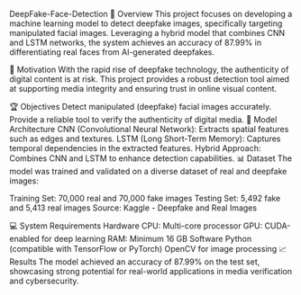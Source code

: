 DeepFake-Face-Detection
📄 Overview
This project focuses on developing a machine learning model to detect deepfake images, specifically targeting manipulated facial images. Leveraging a hybrid model that combines CNN and LSTM networks, the system achieves an accuracy of 87.99% in differentiating real faces from AI-generated deepfakes.

🎯 Motivation
With the rapid rise of deepfake technology, the authenticity of digital content is at risk. This project provides a robust detection tool aimed at supporting media integrity and ensuring trust in online visual content.

🏆 Objectives
Detect manipulated (deepfake) facial images accurately.
Provide a reliable tool to verify the authenticity of digital media.
🧠 Model Architecture
CNN (Convolutional Neural Network): Extracts spatial features such as edges and textures.
LSTM (Long Short-Term Memory): Captures temporal dependencies in the extracted features.
Hybrid Approach: Combines CNN and LSTM to enhance detection capabilities.
📊 Dataset
The model was trained and validated on a diverse dataset of real and deepfake images:

Training Set: 70,000 real and 70,000 fake images
Testing Set: 5,492 fake and 5,413 real images
Source: Kaggle - Deepfake and Real Images

💻 System Requirements
Hardware
CPU: Multi-core processor
GPU: CUDA-enabled for deep learning
RAM: Minimum 16 GB
Software
Python (compatible with TensorFlow or PyTorch)
OpenCV for image processing
📈 Results
The model achieved an accuracy of 87.99% on the test set, showcasing strong potential for real-world applications in media verification and cybersecurity.
